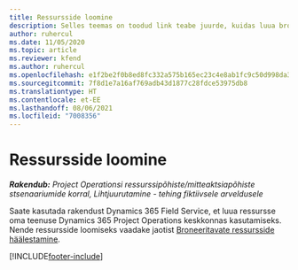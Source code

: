 ```yaml
---
title: Ressursside loomine
description: Selles teemas on toodud link teabe juurde, kuidas luua broneeritavaid ressursse.
author: ruhercul
ms.date: 11/05/2020
ms.topic: article
ms.reviewer: kfend
ms.author: ruhercul
ms.openlocfilehash: e1f2be2f0b8ed8fc332a575b165ec23c4e8ab1fc9c50d998da3459c05dbcead1
ms.sourcegitcommit: 7f8d1e7a16af769adb43d1877c28fdce53975db8
ms.translationtype: HT
ms.contentlocale: et-EE
ms.lasthandoff: 08/06/2021
ms.locfileid: "7008356"
---
```

# <a name="create-resources"></a>Ressursside loomine

_**Rakendub:** Project Operationsi ressurssipõhiste/mitteaktsiapõhiste stsenaariumide korral,  Lihtjuurutamine - tehing fiktiivsele arveldusele_

Saate kasutada rakendust Dynamics 365 Field Service, et luua ressursse oma teenuse Dynamics 365 Project Operations keskkonnas kasutamiseks. Nende ressursside loomiseks vaadake jaotist [Broneeritavate ressursside häälestamine](/dynamics365/field-service/set-up-bookable-resources).


[!INCLUDE[footer-include](../includes/footer-banner.md)]